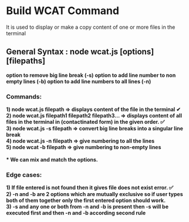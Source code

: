 # Build WCAT Command

It is used to display or make a copy content of one or more files in the terminal

<h2>General Syntax : node wcat.js [options] [filepaths]</h2> 
<strong>option to remove big line break (-s) option to add line number to non empty lines (-b) option to add line numbers to all lines (-n)</strong>
<br>

<h3>Commands:</h3>

<strong>1) node wcat.js filepath => displays content of the file in the terminal ✔</strong>
<br>
<strong>2) node wcat.js filepath1 filepath2 filepath3... => displays content of all files in the terminal in (contactinated form) in the given order. ✅</strong>
<br>
<strong>3) node wcat.js -s filepath => convert big line breaks into a singular line break</strong>
<br>
<strong>4) node wcat.js -n filepath => give numbering to all the lines</strong>
<br>
<strong>5) node wcat -b filepath => give numbering to non-empty lines</strong>
<br>
<br>
<strong>* We can mix and match the options.</strong>
<br>

<h3>Edge cases:</h3>

<strong>1) If file entered is not found then it gives file does not exist error. ✅</strong>
<br>
<strong>2) -n and -b are 2 options which are mutually exclusive so if user types both of them together only the first entered option should work.</strong>
<br>
<strong>3) -s and any one or both from -n and -b is present then -s will be executed first and then -n and -b according second rule</strong>
